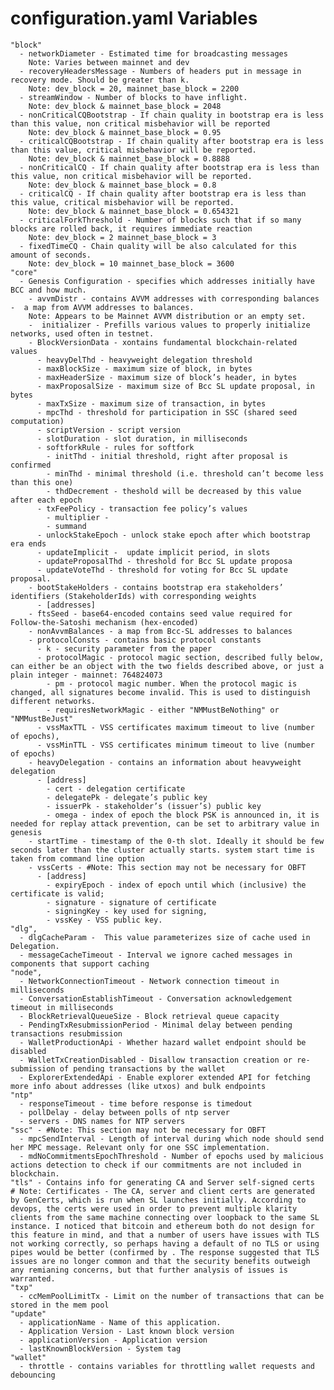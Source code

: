 # configuration.yaml Variables

    "block"
      - networkDiameter - Estimated time for broadcasting messages
        Note: Varies between mainnet and dev
      - recoveryHeadersMessage - Numbers of headers put in message in recovery mode. Should be greater than k.
        Note: dev_block = 20, mainnet_base_block = 2200
      - streamWindow - Number of blocks to have inflight.
        Note: dev_block & mainnet_base_block = 2048
      - nonCriticalCQBootstrap - If chain quality in bootstrap era is less than this value, non critical misbehavior will be reported
        Note: dev_block & mainnet_base_block = 0.95
      - criticalCQBootstrap - If chain quality after bootstrap era is less than this value, critical misbehavior will be reported.
        Note: dev_block & mainnet_base_block = 0.8888
      - nonCriticalCQ - If chain quality after bootstrap era is less than this value, non critical misbehavior will be reported.
        Note: dev_block & mainnet_base_block = 0.8
      - criticalCQ - If chain quality after bootstrap era is less than this value, critical misbehavior will be reported.
        Note: dev_block & mainnet_base_block = 0.654321
      - criticalForkThreshold - Number of blocks such that if so many blocks are rolled back, it requires immediate reaction
        Note: dev_block = 2 mainnet_base_block = 3
      - fixedTimeCQ - Chain quality will be also calculated for this amount of seconds.
        Note: dev_block = 10 mainnet_base_block = 3600
    "core"
      - Genesis Configuration - specifies which addresses initially have BCC and how much.
        - avvmDistr - contains AVVM addresses with corresponding balances -  a map from AVVM addresses to balances.
        Note: Appears to be Mainnet AVVM distribution or an empty set. 
        -  initializer - Prefills various values to properly initialize networks, used often in testnet.
        - BlockVersionData - xontains fundamental blockchain-related values
          - heavyDelThd - heavyweight delegation threshold
          - maxBlockSize - maximum size of block, in bytes
          - maxHeaderSize - maximum size of block’s header, in bytes
          - maxProposalSize - maximum size of Bcc SL update proposal, in bytes
          - maxTxSize - maximum size of transaction, in bytes
          - mpcThd - threshold for participation in SSC (shared seed computation)
          - scriptVersion - script version
          - slotDuration - slot duration, in milliseconds
          - softforkRule - rules for softfork
            - initThd - initial threshold, right after proposal is confirmed
            - minThd - minimal threshold (i.e. threshold can’t become less than this one)
            - thdDecrement - theshold will be decreased by this value after each epoch
          - txFeePolicy - transaction fee policy’s values
            - multiplier - 
            - summand
          - unlockStakeEpoch - unlock stake epoch after which bootstrap era ends
          - updateImplicit -  update implicit period, in slots
          - updateProposalThd - threshold for Bcc SL update proposa
          - updateVoteThd - threshold for voting for Bcc SL update proposal.
        - bootStakeHolders - contains bootstrap era stakeholders’ identifiers (StakeholderIds) with corresponding weights
          - [addresses]
        - ftsSeed - base64-encoded contains seed value required for Follow-the-Satoshi mechanism (hex-encoded)
        - nonAvvmBalances - a map from Bcc-SL addresses to balances
        - protocolConsts - contains basic protocol constants
          - k - security parameter from the paper
          - protocolMagic - protocol magic section, described fully below, can either be an object with the two fields described above, or just a plain integer - mainnet: 764824073
            - pm - protocol magic number. When the protocol magic is changed, all signatures become invalid. This is used to distinguish different networks.
            - requiresNetworkMagic - either "NMMustBeNothing" or "NMMustBeJust"
          - vssMaxTTL - VSS certificates maximum timeout to live (number of epochs),
          - vssMinTTL - VSS certificates minimum timeout to live (number of epochs)
        - heavyDelegation - contains an information about heavyweight delegation
          - [address]
            - cert - delegation certificate
            - delegatePk - delegate’s public key
            - issuerPk - stakeholder’s (issuer’s) public key
            - omega - index of epoch the block PSK is announced in, it is needed for replay attack prevention, can be set to arbitrary value in genesis
        - startTime - timestamp of the 0-th slot. Ideally it should be few seconds later than the cluster actually starts. system start time is taken from command line option
        - vssCerts - #Note: This section may not be necessary for OBFT
          - [address]
            - expiryEpoch - index of epoch until which (inclusive) the certificate is valid;
            - signature - signature of certificate
            - signingKey - key used for signing,
            - vssKey - VSS public key.
    "dlg",
      - dlgCacheParam -  This value parameterizes size of cache used in Delegation.
      - messageCacheTimeout - Interval we ignore cached messages in components that support caching
    "node",
      - NetworkConnectionTimeout - Network connection timeout in milliseconds
      - ConversationEstablishTimeout - Conversation acknowledgement timeout in milliseconds
      - BlockRetrievalQueueSize - Block retrieval queue capacity
      - PendingTxResubmissionPeriod - Minimal delay between pending transactions resubmission
      - WalletProductionApi - Whether hazard wallet endpoint should be disabled
      - WalletTxCreationDisabled - Disallow transaction creation or re-submission of pending transactions by the wallet
      - ExplorerExtendedApi - Enable explorer extended API for fetching more info about addresses (like utxos) and bulk endpoints
    "ntp"
      - responseTimeout - time before response is timedout
      - pollDelay - delay between polls of ntp server
      - servers - DNS names for NTP servers
    "ssc" - #Note: This section may not be necessary for OBFT
      - mpcSendInterval - Length of interval during which node should send her MPC message. Relevant only for one SSC implementation.
      - mdNoCommitmentsEpochThreshold - Number of epochs used by malicious actions detection to check if our commitments are not included in blockchain.
    "tls" - Contains info for generating CA and Server self-signed certs
    # Note: Certificates - The CA, server and client certs are generated by GenCerts, which is run when SL launches initially. According to devops, the certs were used in order to prevent multiple klarity clients from the same machine connecting over loopback to the same SL instance. I noticed that bitcoin and ethereum both do not design for this feature in mind, and that a number of users have issues with TLS not working correctly, so perhaps having a default of no TLS or using pipes would be better (confirmed by . The response suggested that TLS issues are no longer common and that the security benefits outweigh any remianing concerns, but that further analysis of issues is warranted.
    "txp"
      - ccMemPoolLimitTx - Limit on the number of transactions that can be stored in the mem pool
    "update"
      - applicationName - Name of this application.
      - Application Version - Last known block version
      - applicationVersion - Application version
      - lastKnownBlockVersion - System tag
    "wallet"
      - throttle - contains variables for throttling wallet requests and debouncing 